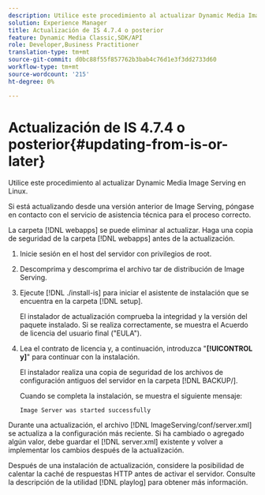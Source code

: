 ```yaml
---
description: Utilice este procedimiento al actualizar Dynamic Media Image Serving en Linux.
solution: Experience Manager
title: Actualización de IS 4.7.4 o posterior
feature: Dynamic Media Classic,SDK/API
role: Developer,Business Practitioner
translation-type: tm+mt
source-git-commit: d0bc88f55f857762b3bab4c76d1e3f3dd2733d60
workflow-type: tm+mt
source-wordcount: '215'
ht-degree: 0%

---
```



# Actualización de IS 4.7.4 o posterior{#updating-from-is-or-later}

Utilice este procedimiento al actualizar Dynamic Media Image Serving en Linux.

Si está actualizando desde una versión anterior de Image Serving, póngase en contacto con el servicio de asistencia técnica para el proceso correcto.

La carpeta [!DNL webapps] se puede eliminar al actualizar. Haga una copia de seguridad de la carpeta [!DNL webapps] antes de la actualización.

1. Inicie sesión en el host del servidor con privilegios de root.
1. Descomprima y descomprima el archivo tar de distribución de Image Serving.
1. Ejecute [!DNL ./install-is] para iniciar el asistente de instalación que se encuentra en la carpeta [!DNL setup].

   El instalador de actualización comprueba la integridad y la versión del paquete instalado. Si se realiza correctamente, se muestra el Acuerdo de licencia del usuario final (&quot;EULA&quot;).
1. Lea el contrato de licencia y, a continuación, introduzca &quot;**[!UICONTROL y]**&quot; para continuar con la instalación.

   El instalador realiza una copia de seguridad de los archivos de configuración antiguos del servidor en la carpeta [!DNL BACKUP/].

   Cuando se completa la instalación, se muestra el siguiente mensaje:

   `Image Server was started successfully`

Durante una actualización, el archivo [!DNL ImageServing/conf/server.xml] se actualiza a la configuración más reciente. Si ha cambiado o agregado algún valor, debe guardar el [!DNL server.xml] existente y volver a implementar los cambios después de la actualización.

Después de una instalación de actualización, considere la posibilidad de calentar la caché de respuestas HTTP antes de activar el servidor. Consulte la descripción de la utilidad [!DNL playlog] para obtener más información.
